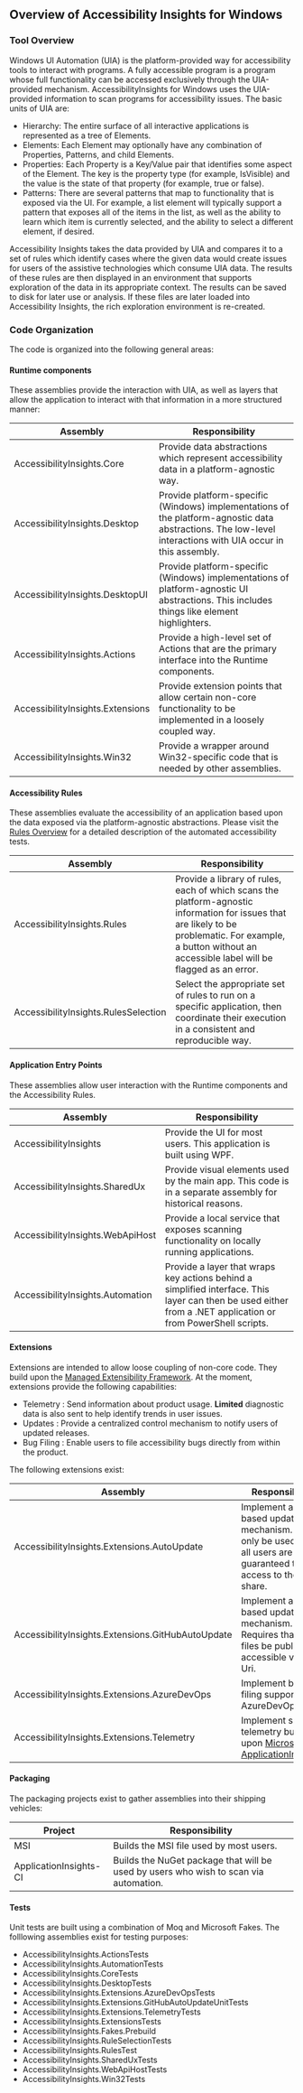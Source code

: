 ## Overview of Accessibility Insights for Windows

### Tool Overview
Windows UI Automation (UIA) is the platform-provided way for accessibility tools to interact with programs. A fully accessible program is a program whose full functionality can be accessed exclusively through the UIA-provided mechanism. AccessibilityInsights for Windows uses the UIA-provided information to scan programs for accessibility issues. The basic units of UIA are:

- Hierarchy: The entire surface of all interactive applications is represented as a tree of Elements.
- Elements: Each Element may optionally have any combination of Properties, Patterns, and child Elements.
- Properties: Each Property is a Key/Value pair that identifies some aspect of the Element. The key is the property type (for example, IsVisible) and the value is the state of that property (for example, true or false).
- Patterns: There are several patterns that map to functionality that is exposed via the UI. For example, a list element will typically support a pattern that exposes all of the items in the list, as well as the ability to learn which item is currently selected, and the ability to select a different element, if desired.

Accessibility Insights takes the data provided by UIA and compares it to a set of rules which identify cases where the given data would create issues for users of the assistive technologies which consume UIA data. The results of these rules are then displayed in an environment that supports exploration of the data in its appropriate context. The results can be saved to disk for later use or analysis. If these files are later loaded into Accessibility Insights, the rich exploration environment is re-created.

### Code Organization
The code is organized into the following general areas:

#### Runtime components
These assemblies provide the interaction with UIA, as well as layers that allow the application to interact with that information in a more structured manner:

Assembly | Responsibility
--- | ---
AccessibilityInsights.Core | Provide data abstractions which represent accessibility data in a platform-agnostic way.
AccessibilityInsights.Desktop | Provide platform-specific (Windows) implementations of the platform-agnostic data abstractions. The low-level interactions with UIA occur in this assembly.
AccessibilityInsights.DesktopUI | Provide platform-specific (Windows) implementations of platform-agnostic UI abstractions. This includes things like element highlighters.
AccessibilityInsights.Actions | Provide a high-level set of Actions that are the primary interface into the Runtime components.
AccessibilityInsights.Extensions | Provide extension points that allow certain non-core functionality to be implemented in a loosely coupled way.
AccessibilityInsights.Win32 | Provide a wrapper around Win32-specific code that is needed by other assemblies.

#### Accessibility Rules
These assemblies evaluate the accessibility of an application based upon the data exposed via the platform-agnostic abstractions. Please visit the [Rules Overview](./RulesOverview.md) for a detailed description of the automated accessibility tests.

Assembly | Responsibility
--- | ---
AccessibilityInsights.Rules | Provide a library of rules, each of which scans the platform-agnostic information for issues that are likely to be problematic. For example, a button without an accessible label will be flagged as an error.
AccessibilityInsights.RulesSelection | Select the appropriate set of rules to run on a specific application, then coordinate their execution in a consistent and reproducible way.

#### Application Entry Points
These assemblies allow user interaction with the Runtime components and the Accessibility Rules.

Assembly | Responsibility
--- | ---
AccessibilityInsights | Provide the UI for most users. This application is built using WPF.
AccessibilityInsights.SharedUx | Provide visual elements used by the main app. This code is in a separate assembly for historical reasons.
AccessibilityInsights.WebApiHost | Provide a local service that exposes scanning functionality on locally running applications.
AccessibilityInsights.Automation | Provide a layer that wraps key actions behind a simplified interface. This layer can then be used either from a .NET application or from PowerShell scripts.

#### Extensions
Extensions are intended to allow loose coupling of non-core code. They build upon the [Managed Extensibility Framework](https://docs.microsoft.com/en-us/dotnet/framework/mef/). At the moment, extensions provide the following capabilities:

- Telemetry : Send information about product usage. **Limited** diagnostic data is also sent to help identify trends in user issues.
- Updates : Provide a centralized control mechanism to notify users of updated releases.
- Bug Filing : Enable users to file accessibility bugs directly from within the product.

The following extensions exist:

Assembly | Responsibility
--- | ---
AccessibilityInsights.Extensions.AutoUpdate | Implement a file-based update mechanism. Can only be used when all users are guaranteed to have access to the file share.
AccessibilityInsights.Extensions.GitHubAutoUpdate | Implement a web-based update mechanism. Requires that the files be publicly accessible via a Uri.
AccessibilityInsights.Extensions.AzureDevOps | Implement bug filing support using AzureDevOps.
AccessibilityInsights.Extensions.Telemetry | Implement simple telemetry built upon [Microsoft ApplicationInsights](https://www.nuget.org/packages/Microsoft.ApplicationInsights).

#### Packaging
The packaging projects exist to gather assemblies into their shipping vehicles:

Project | Responsibility
--- | ---
MSI | Builds the MSI file used by most users.
ApplicationInsights-CI | Builds the NuGet package that will be used by users who wish to scan via automation.

#### Tests
Unit tests are built using a combination of Moq and Microsoft Fakes. The folllowing assemblies exist for testing purposes:
- AccessibilityInsights.ActionsTests
- AccessibilityInsights.AutomationTests
- AccessibilityInsights.CoreTests
- AccessibilityInsights.DesktopTests
- AccessibilityInsights.Extensions.AzureDevOpsTests
- AccessibilityInsights.Extensions.GitHubAutoUpdateUnitTests
- AccessibilityInsights.Extensions.TelemetryTests
- AccessibilityInsights.ExtensionsTests
- AccessibilityInsights.Fakes.Prebuild
- AccessibilityInsights.RuleSelectionTests
- AccessibilityInsights.RulesTest
- AccessibilityInsights.SharedUxTests
- AccessibilityInsights.WebApiHostTests
- AccessibilityInsights.Win32Tests 
